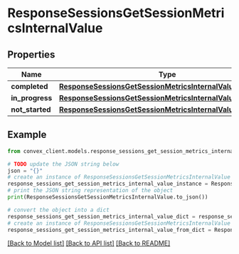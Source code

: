 # ResponseSessionsGetSessionMetricsInternalValue


## Properties

Name | Type | Description | Notes
------------ | ------------- | ------------- | -------------
**completed** | [**ResponseSessionsGetSessionMetricsInternalValueCompleted**](ResponseSessionsGetSessionMetricsInternalValueCompleted.md) |  | 
**in_progress** | [**ResponseSessionsGetSessionMetricsInternalValueCompleted**](ResponseSessionsGetSessionMetricsInternalValueCompleted.md) |  | 
**not_started** | [**ResponseSessionsGetSessionMetricsInternalValueCompleted**](ResponseSessionsGetSessionMetricsInternalValueCompleted.md) |  | 

## Example

```python
from convex_client.models.response_sessions_get_session_metrics_internal_value import ResponseSessionsGetSessionMetricsInternalValue

# TODO update the JSON string below
json = "{}"
# create an instance of ResponseSessionsGetSessionMetricsInternalValue from a JSON string
response_sessions_get_session_metrics_internal_value_instance = ResponseSessionsGetSessionMetricsInternalValue.from_json(json)
# print the JSON string representation of the object
print(ResponseSessionsGetSessionMetricsInternalValue.to_json())

# convert the object into a dict
response_sessions_get_session_metrics_internal_value_dict = response_sessions_get_session_metrics_internal_value_instance.to_dict()
# create an instance of ResponseSessionsGetSessionMetricsInternalValue from a dict
response_sessions_get_session_metrics_internal_value_from_dict = ResponseSessionsGetSessionMetricsInternalValue.from_dict(response_sessions_get_session_metrics_internal_value_dict)
```
[[Back to Model list]](../README.md#documentation-for-models) [[Back to API list]](../README.md#documentation-for-api-endpoints) [[Back to README]](../README.md)



